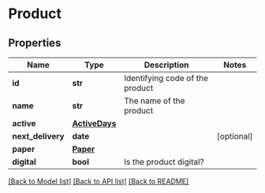 # Product

## Properties
Name | Type | Description | Notes
------------ | ------------- | ------------- | -------------
**id** | **str** | Identifying code of the product | 
**name** | **str** | The name of the product | 
**active** | [**ActiveDays**](ActiveDays.md) |  | 
**next_delivery** | **date** |  | [optional] 
**paper** | [**Paper**](Paper.md) |  | 
**digital** | **bool** | Is the product digital? | 

[[Back to Model list]](../README.md#documentation-for-models) [[Back to API list]](../README.md#documentation-for-api-endpoints) [[Back to README]](../README.md)


